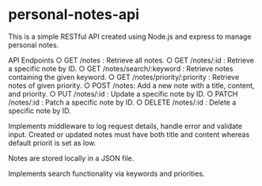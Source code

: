 # personal-notes-api
This is a simple RESTful API created using Node.js and express to manage personal notes.

API Endpoints
○	GET /notes : Retrieve all notes.
○	GET /notes/:id : Retrieve a specific note by ID.
○	GET /notes/search/:keyword : Retrieve notes containing the given keyword.
○	GET /notes/priority/:priority : Retrieve notes of given priority.
○	POST /notes: Add a new note with a title, content, and priority.
○	PUT /notes/:id : Update a specific note by ID.
○	PATCH /notes/:id : Patch a specific note by ID.
○	DELETE /notes/:id : Delete a specific note by ID.

Implements middleware to log request details, handle error and validate input.
Created or updated notes must have both title and content whereas default priorit is set as low.

Notes are stored locally in a JSON file.

Implements search functionality via keywords and priorities.
